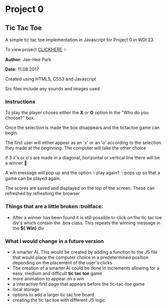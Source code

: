 # Project 0

## Tic Tac Toe

A simple tic tac toe implementation in Javascript for Project 0 in WDI 23.

To view project [CLICKHERE](http://jheepark.github.io/tictactoe) :sparkles:

**Author:**  Jae-Hee Park

**Date:** 11.08.2017

Created using HTML5, CSS3 and Javascript

Src files include any sounds and images used

### Instructions ###

To play the player choses either the **X** or **O** option in the "Who do you choose?" box.

Once the selection is made the box disappears and the tictactoe game can begin.

The first user will either appear as an 'x' or an 'o' according to the selection they made at the beginning. The computer will take the other choice

if 3 x's or o's are made in a diagonal, horizontal or vertical line there will be a winner :clap:

A win message will pop up and the option :sparkles:play again? :sparkles:pops up so that a game can be played again.

The scores are saved and displayed on the top of the screen. These can refreshed by refreshing the browser

### Things that are a little broken :trollface:
* After a winner has been found it is still possible to click on the tic tac toe div's which contain the .box class. This repeats the winning message in the **$(.Win)** div

### What I would change in a future version
* A smarter AI. This would be created by adding a function to the JS file that would place the computer choice in a predetermined position depending on the placement of the user's clicks
* The creation of a smarter AI could be done in increments allowing for a easy, medium and difficult  **tic tac toe** game
* more animation to appear on a win
* a interactive first page that appears before the tic-tac-toe game
* local storage
* options to add a larger tic tac toe board
* creating the tic tac toe with different JS logic  
